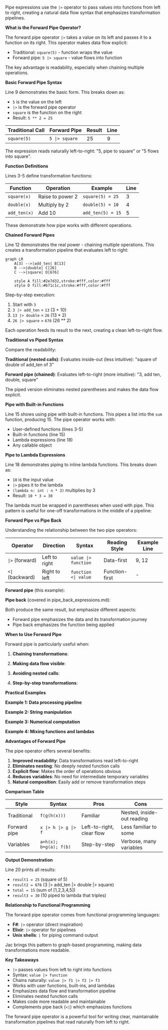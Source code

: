 Pipe expressions use the `|>` operator to pass values into functions from left to right, creating a natural data flow syntax that emphasizes transformation pipelines.

**What is the Forward Pipe Operator?**

The forward pipe operator `|>` takes a value on its left and passes it to a function on its right. This operator makes data flow explicit:

- Traditional: `square(5)` - function wraps the value
- Forward pipe: `5 |> square` - value flows into function

The key advantage is readability, especially when chaining multiple operations.

**Basic Forward Pipe Syntax**

Line 9 demonstrates the basic form. This breaks down as:
- `5` is the value on the left
- `|>` is the forward pipe operator
- `square` is the function on the right
- Result: `5 ** 2 = 25`

| Traditional Call | Forward Pipe | Result | Line |
|------------------|--------------|--------|------|
| `square(5)` | `5 \|> square` | 25 | 9 |

The expression reads naturally left-to-right: "5, pipe to square" or "5 flows into square".

**Function Definitions**

Lines 3-5 define transformation functions:

| Function | Operation | Example | Line |
|----------|-----------|---------|------|
| `square(x)` | Raise to power 2 | `square(5) = 25` | 3 |
| `double(x)` | Multiply by 2 | `double(5) = 10` | 4 |
| `add_ten(x)` | Add 10 | `add_ten(5) = 15` | 5 |

These demonstrate how pipe works with different operations.

**Chained Forward Pipes**

Line 12 demonstrates the real power - chaining multiple operations. This creates a transformation pipeline that evaluates left to right:

```mermaid
graph LR
    A[3] -->|add_ten| B[13]
    B -->|double| C[26]
    C -->|square| D[676]

    style A fill:#2e7d32,stroke:#fff,color:#fff
    style D fill:#b71c1c,stroke:#fff,color:#fff
```

Step-by-step execution:
1. Start with `3`
2. `3 |> add_ten` = `13` (3 + 10)
3. `13 |> double` = `26` (13 * 2)
4. `26 |> square` = `676` (26 ** 2)

Each operation feeds its result to the next, creating a clean left-to-right flow.

**Traditional vs Piped Syntax**

Compare the readability:

**Traditional (nested calls)**:
Evaluates inside-out (less intuitive): "square of double of add_ten of 3"

**Forward pipe (chained)**:
Evaluates left-to-right (more intuitive): "3, add ten, double, square"

The piped version eliminates nested parentheses and makes the data flow explicit.

**Pipe with Built-in Functions**

Line 15 shows using pipe with built-in functions. This pipes a list into the `sum` function, producing 15. The pipe operator works with:
- User-defined functions (lines 3-5)
- Built-in functions (line 15)
- Lambda expressions (line 18)
- Any callable object

**Pipe to Lambda Expressions**

Line 18 demonstrates piping to inline lambda functions. This breaks down as:
- `10` is the input value
- `|>` pipes it to the lambda
- `(lambda n: int : n * 3)` multiplies by 3
- Result: `10 * 3 = 30`

The lambda must be wrapped in parentheses when used with pipe. This pattern is useful for one-off transformations in the middle of a pipeline:

**Forward Pipe vs Pipe Back**

Understanding the relationship between the two pipe operators:

| Operator | Direction | Syntax | Reading Style | Example Line |
|----------|-----------|--------|---------------|--------------|
| `\|>` (forward) | Left to right | `value \|> function` | Data-first | 9, 12 |
| `<\|` (backward) | Right to left | `function <\| value` | Function-first | - |

**Forward pipe** (this example):

**Pipe back** (covered in pipe_back_expressions.md):

Both produce the same result, but emphasize different aspects:
- Forward pipe emphasizes the data and its transformation journey
- Pipe back emphasizes the function being applied

**When to Use Forward Pipe**

Forward pipe is particularly useful when:

1. **Chaining transformations**:

2. **Making data flow visible**:

3. **Avoiding nested calls**:

4. **Step-by-step transformations**:

**Practical Examples**

**Example 1: Data processing pipeline**

**Example 2: String manipulation**

**Example 3: Numerical computation**

**Example 4: Mixing functions and lambdas**

**Advantages of Forward Pipe**

The pipe operator offers several benefits:

1. **Improved readability**: Data transformations read left-to-right
2. **Eliminates nesting**: No deeply nested function calls
3. **Explicit flow**: Makes the order of operations obvious
4. **Reduces variables**: No need for intermediate temporary variables
5. **Natural composition**: Easily add or remove transformation steps

**Comparison Table**

| Style | Syntax | Pros | Cons |
|-------|--------|------|------|
| Traditional | `f(g(h(x)))` | Familiar | Nested, inside-out reading |
| Forward pipe | `x \|> h \|> g \|> f` | Left-to-right, clear flow | Less familiar to some |
| Variables | `a=h(x); b=g(a); f(b)` | Step-by-step | Verbose, many variables |

**Output Demonstration**

Line 20 prints all results:
- `result1 = 25` (square of 5)
- `result2 = 676` (3 |> add_ten |> double |> square)
- `total = 15` (sum of [1,2,3,4,5])
- `result3 = 30` (10 piped to lambda that triples)

**Relationship to Functional Programming**

The forward pipe operator comes from functional programming languages:
- **F#**: `|>` operator (direct inspiration)
- **Elixir**: `|>` operator for pipelines
- **Unix shells**: `|` for piping command output

Jac brings this pattern to graph-based programming, making data transformations more readable.

**Key Takeaways**

- `|>` passes values from left to right into functions
- Syntax: `value |> function`
- Chains naturally: `value |> f1 |> f2 |> f3`
- Works with user functions, built-ins, and lambdas
- Emphasizes data flow and transformation pipeline
- Eliminates nested function calls
- Makes code more readable and maintainable
- Complements pipe back (`<|`) which emphasizes functions

The forward pipe operator is a powerful tool for writing clear, maintainable transformation pipelines that read naturally from left to right.
